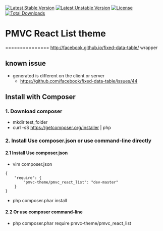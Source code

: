 [![Latest Stable Version](https://poser.pugx.org/pmvc-theme/pmvc_react_list/v/stable)](https://packagist.org/packages/pmvc-theme/pmvc_react_list) 
[![Latest Unstable Version](https://poser.pugx.org/pmvc-theme/pmvc_react_list/v/unstable)](https://packagist.org/packages/pmvc-theme/pmvc_react_list) 
[![License](https://poser.pugx.org/pmvc-theme/pmvc_react_list/license)](https://packagist.org/packages/pmvc-theme/pmvc_react_list)
[![Total Downloads](https://poser.pugx.org/pmvc-theme/pmvc_react_list/downloads)](https://packagist.org/packages/pmvc-theme/pmvc_react_list) 

# PMVC React List theme 
===============
http://facebook.github.io/fixed-data-table/ wrapper

## known issue
   * generated is different on the client or server
      * https://github.com/facebook/fixed-data-table/issues/44

## Install with Composer
### 1. Download composer
   * mkdir test_folder
   * curl -sS https://getcomposer.org/installer | php

### 2. Install Use composer.json or use command-line directly
#### 2.1 Install Use composer.json
   * vim composer.json
```
{
    "require": {
        "pmvc-theme/pmvc_react_list": "dev-master"
    }
}
```
   * php composer.phar install

#### 2.2 Or use composer command-line
   * php composer.phar require pmvc-theme/pmvc_react_list


